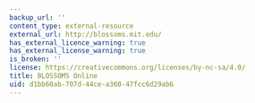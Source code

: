```yaml
---
backup_url: ''
content_type: external-resource
external_url: http://blossoms.mit.edu/
has_external_licence_warning: true
has_external_license_warning: true
is_broken: ''
license: https://creativecommons.org/licenses/by-nc-sa/4.0/
title: BLOSSOMS Online
uid: d1bb60ab-707d-44ce-a360-47fcc6d29ab6
---
```

